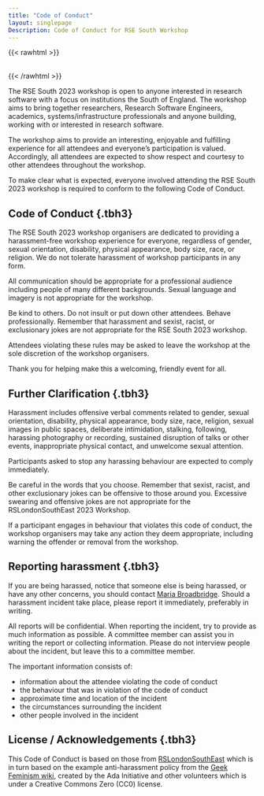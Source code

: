 ```yaml
---
title: "Code of Conduct"
layout: singlepage
Description: Code of Conduct for RSE South Workshop
---
```

{{< rawhtml >}}
<br/><br/> 

{{< /rawhtml >}}

<p>The RSE South 2023 workshop is open to anyone interested in research software with a focus on institutions the South of England. The workshop aims to bring together researchers, Research Software Engineers, academics, systems/infrastructure professionals and anyone building, working with or interested in research software.

The workshop aims to provide an interesting, enjoyable and fulfilling experience for all attendees and everyone’s participation is valued. Accordingly, all attendees are expected to show respect and courtesy to other attendees throughout the workshop.

To make clear what is expected, everyone involved attending the RSE South 2023 workshop is required to conform to the following Code of Conduct.
</p>

## Code of Conduct {.tbh3}
<p>
The RSE South 2023 workshop organisers are dedicated to providing a harassment-free workshop experience for everyone, regardless of gender, sexual orientation, disability, physical appearance, body size, race, or religion. We do not tolerate harassment of workshop participants in any form.

All communication should be appropriate for a professional audience including people of many different backgrounds. Sexual language and imagery is not appropriate for the workshop.

Be kind to others. Do not insult or put down other attendees. Behave professionally. Remember that harassment and sexist, racist, or exclusionary jokes are not appropriate for the RSE South 2023 workshop.

Attendees violating these rules may be asked to leave the workshop at the sole discretion of the workshop organisers.

Thank you for helping make this a welcoming, friendly event for all.
</p>

## Further Clarification {.tbh3}
<p>
Harassment includes offensive verbal comments related to gender, sexual orientation, disability, physical appearance, body size, race, religion, sexual images in public spaces, deliberate intimidation, stalking, following, harassing photography or recording, sustained disruption of talks or other events, inappropriate physical contact, and unwelcome sexual attention.

Participants asked to stop any harassing behaviour are expected to comply immediately.

Be careful in the words that you choose. Remember that sexist, racist, and other exclusionary jokes can be offensive to those around you. Excessive swearing and offensive jokes are not appropriate for the RSLondonSouthEast 2023 Workshop.

If a participant engages in behaviour that violates this code of conduct, the workshop organisers may take any action they deem appropriate, including warning the offender or removal from the workshop.
</p>

## Reporting harassment {.tbh3}
<p>
If you are being harassed, notice that someone else is being harassed, or have any other concerns, you should contact <a href="mailto:m.b.broadbridge@reading.ac.uk">Maria Broadbridge</a>. Should a harassment incident take place, please report it immediately, preferably in writing.
</p>
All reports will be confidential.
When reporting the incident, try to provide as much information as possible. A committee member can assist you in writing the report or collecting information. Please do not interview people about the incident, but leave this to a committee member.

The important information consists of:
<span>

+ information about the attendee violating the code of conduct
+ the behaviour that was in violation of the code of conduct
+ approximate time and location of the incident
+ the circumstances surrounding the incident
+ other people involved in the incident

</span>


## License / Acknowledgements {.tbh3}
This Code of Conduct is based on those from <a href="https://rslondon.ac.uk/back-to-rslondonsoutheast-2023/">RSLondonSouthEast</a> which is in turn based on the example anti-harassment policy from the <a href="https://geekfeminism.fandom.com/wiki/Conference_anti-harassment">Geek Feminism wiki</a>, created by the Ada Initiative and other volunteers which is under a Creative Commons Zero (CC0) license.

